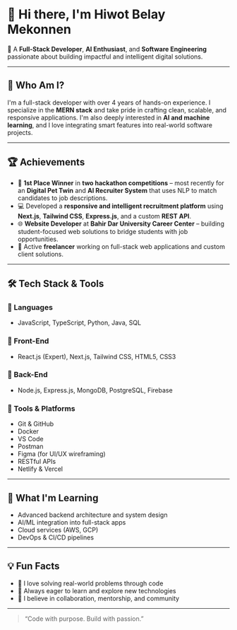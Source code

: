 # 👋 Hi there, I'm Hiwot Belay Mekonnen

🎯 A **Full-Stack Developer**, **AI Enthusiast**, and **Software Engineering** passionate about building impactful and intelligent digital solutions.

---

## 💼 Who Am I?

I'm a full-stack developer with over 4 years of hands-on experience. I specialize in the **MERN stack** and take pride in crafting clean, scalable, and responsive applications. I'm also deeply interested in **AI and machine learning**, and I love integrating smart features into real-world software projects.

---

## 🏆 Achievements

- 🥇 **1st Place Winner** in **two hackathon competitions** – most recently for an  **Digital Pet Twin** and **AI Recruiter System** that uses NLP to match candidates to job descriptions.
- 💻 Developed a **responsive and intelligent recruitment platform** using **Next.js**, **Tailwind CSS**, **Express.js**, and a custom **REST API**.
- 🌐 **Website Developer** at **Bahir Dar University Career Center** – building student-focused web solutions to bridge students with job opportunities.
- 💼 Active **freelancer** working on full-stack web applications and custom client solutions.

---

## 🛠️ Tech Stack & Tools

### 🔷 Languages
- JavaScript, TypeScript, Python, Java, SQL

### 🔷 Front-End
- React.js (Expert), Next.js, Tailwind CSS, HTML5, CSS3

### 🔷 Back-End
- Node.js, Express.js, MongoDB, PostgreSQL, Firebase

### 🔷 Tools & Platforms
- Git & GitHub
- Docker
- VS Code
- Postman
- Figma (for UI/UX wireframing)
- RESTful APIs
- Netlify & Vercel

---

## 🚀 What I'm Learning

- Advanced backend architecture and system design  
- AI/ML integration into full-stack apps  
- Cloud services (AWS, GCP)  
- DevOps & CI/CD pipelines  

---

## 💡 Fun Facts

- 💬 I love solving real-world problems through code  
- 🧠 Always eager to learn and explore new technologies  
- 🤝 I believe in collaboration, mentorship, and community

---

> “Code with purpose. Build with passion.”

